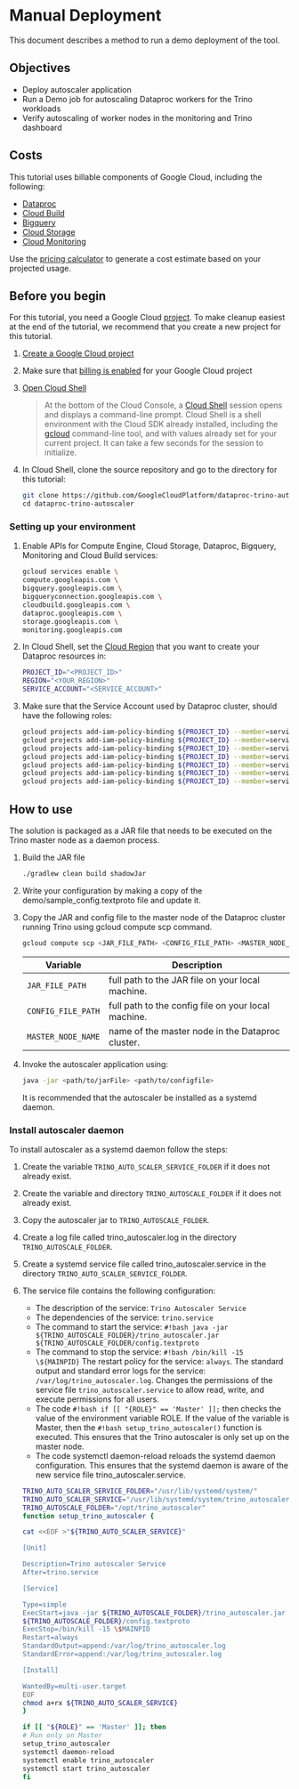 # Manual Deployment

This document describes a method to run a demo deployment of the tool.

## Objectives

- Deploy autoscaler application
- Run a Demo job for autoscaling Dataproc workers for the Trino workloads
- Verify autoscaling of worker nodes in the monitoring and Trino dashboard

## Costs

This tutorial uses billable components of Google Cloud, including the following:

- [Dataproc](https://cloud.google.com/dataproc/pricing)
- [Cloud Build](https://cloud.google.com/build/pricing)
- [Bigquery](https://cloud.google.com/bigquery/pricing)
- [Cloud Storage](https://cloud.google.com/storage/pricing)
- [Cloud Monitoring](https://cloud.google.com/stackdriver/pricing)

Use the [pricing calculator](https://cloud.google.com/products/calculator) to generate a cost estimate based on your projected usage.

## Before you begin

For this tutorial, you need a Google Cloud [project](https://cloud.google.com/resource-manager/docs/cloud-platform-resource-hierarchy#projects). To make cleanup easiest at the end of the tutorial, we recommend that you create a new project for this tutorial.

1. [Create a Google Cloud project](https://console.cloud.google.com/projectselector2/home/dashboard)
1. Make sure that [billing is enabled](https://support.google.com/cloud/answer/6293499#enable-billing) for your Google Cloud project
1. [Open Cloud Shell](https://console.cloud.google.com/?cloudshell=true)

    > At the bottom of the Cloud Console, a [Cloud Shell](https://cloud.google.com/shell/docs/features) session opens and displays a command-line prompt.
    Cloud Shell is a shell environment with the Cloud SDK already installed, including the [gcloud](https://cloud.google.com/sdk/gcloud/) command-line tool, and with values already set for your current project. It can take a few seconds for the session to initialize.

1. In Cloud Shell, clone the source repository and go to the directory for this tutorial:

    ```bash
    git clone https://github.com/GoogleCloudPlatform/dataproc-trino-autoscaler.git\
    cd dataproc-trino-autoscaler
    ```

### Setting up your environment

1. Enable APIs for Compute Engine, Cloud Storage, Dataproc, Bigquery, Monitoring and Cloud Build services:

    ```bash
    gcloud services enable \
    compute.googleapis.com \
    bigquery.googleapis.com \
    bigqueryconnection.googleapis.com \
    cloudbuild.googleapis.com \
    dataproc.googleapis.com \
    storage.googleapis.com \
    monitoring.googleapis.com
    ```

1. In Cloud Shell, set the [Cloud Region](https://cloud.google.com/compute/docs/regions-zones#available) that you want to create your Dataproc resources in:

    ```bash
    PROJECT_ID="<PROJECT_ID>"
    REGION="<YOUR_REGION>"
    SERVICE_ACCOUNT="<SERVICE_ACCOUNT>"
    ```

1. Make sure that the Service Account used by Dataproc cluster, should have the following roles:

    ```bash
    gcloud projects add-iam-policy-binding ${PROJECT_ID} --member=serviceAccount:${SERVICE_ACCOUNT} --role=roles/compute.admin && \
    gcloud projects add-iam-policy-binding ${PROJECT_ID} --member=serviceAccount:${SERVICE_ACCOUNT} --role=roles/bigquery.dataViewer && \
    gcloud projects add-iam-policy-binding ${PROJECT_ID} --member=serviceAccount:${SERVICE_ACCOUNT} --role=roles/bigquery.user && \
    gcloud projects add-iam-policy-binding ${PROJECT_ID} --member=serviceAccount:${SERVICE_ACCOUNT} --role=roles/dataproc.editor && \
    gcloud projects add-iam-policy-binding ${PROJECT_ID} --member=serviceAccount:${SERVICE_ACCOUNT} --role=roles/dataproc.worker && \
    gcloud projects add-iam-policy-binding ${PROJECT_ID} --member=serviceAccount:${SERVICE_ACCOUNT} --role=roles/monitoring.viewer && \
    gcloud projects add-iam-policy-binding ${PROJECT_ID} --member=serviceAccount:${SERVICE_ACCOUNT} --role=roles/storage.objectViewer
    ```

## How to use

The solution is packaged as a JAR file that needs to be executed on the Trino master node as a daemon process.

1. Build the JAR file

    ```bash
    ./gradlew clean build shadowJar
    ```

1. Write your configuration by making a copy of the demo/sample_config.textproto file and update it.

1. Copy the JAR and config file to the master node of the Dataproc cluster running Trino using gcloud compute scp command.

    ```bash
    gcloud compute scp <JAR_FILE_PATH> <CONFIG_FILE_PATH> <MASTER_NODE_NAME>:~/.
    ```

    | Variable | Description |
    |---|---|
    | `JAR_FILE_PATH` | full path to the JAR file on your local machine. |
    | `CONFIG_FILE_PATH` | full path to the config file on your local machine. |
    | `MASTER_NODE_NAME` | name of the master node in the Dataproc cluster. |

1. Invoke the autoscaler application using:

    ```bash
    java -jar <path/to/jarFile> <path/to/configfile>
    ```

    It is recommended that the autoscaler be installed as a systemd daemon.

### Install autoscaler daemon

To install autoscaler as a systemd daemon follow the steps:

1. Create the variable `TRINO_AUTO_SCALER_SERVICE_FOLDER` if it does not already exist.
1. Create the variable and directory `TRINO_AUTOSCALE_FOLDER` if it does not already exist.
1. Copy the autoscaler jar to `TRINO_AUTOSCALE_FOLDER`.
1. Create a log file called trino_autoscaler.log in the directory `TRINO_AUTOSCALE_FOLDER`.
1. Create a systemd service file called trino_autoscaler.service in the directory `TRINO_AUTO_SCALER_SERVICE_FOLDER`.
1. The service file contains the following configuration:
    - The description of the service: `Trino Autoscaler Service`
    - The dependencies of the service: `trino.service`
    - The command to start the service: `#!bash java -jar ${TRINO_AUTOSCALE_FOLDER}/trino_autoscaler.jar ${TRINO_AUTOSCALE_FOLDER/config.textproto`
    - The command to stop the service: `#!bash /bin/kill -15 \${MAINPID}` The restart policy for the service: `always`. The standard output and standard error logs for the service: `/var/log/trino_autoscaler.log`. Changes the permissions of the service file `trino_autoscaler.service` to allow read, write, and execute permissions for all users.
    - The code `#!bash if [[ "{ROLE}" == 'Master' ]];` then checks the value of the environment variable ROLE. If the value of the variable is Master, then the `#!bash setup_trino_autoscaler()` function is executed. This ensures that the Trino autoscaler is only set up on the master node.
    - The code systemctl daemon-reload reloads the systemd daemon configuration. This ensures that the systemd daemon is aware of the new service file trino_autoscaler.service.

    ```bash
    TRINO_AUTO_SCALER_SERVICE_FOLDER="/usr/lib/systemd/system/"
    TRINO_AUTO_SCALER_SERVICE="/usr/lib/systemd/system/trino_autoscaler.service"
    TRINO_AUTOSCALE_FOLDER="/opt/trino_autoscaler"
    function setup_trino_autoscaler {

    cat <<EOF >"${TRINO_AUTO_SCALER_SERVICE}"

    [Unit]

    Description=Trino autoscaler Service
    After=trino.service

    [Service]

    Type=simple
    ExecStart=java -jar ${TRINO_AUTOSCALE_FOLDER}/trino_autoscaler.jar
    ${TRINO_AUTOSCALE_FOLDER}/config.textproto
    ExecStop=/bin/kill -15 \$MAINPID
    Restart=always
    StandardOutput=append:/var/log/trino_autoscaler.log
    StandardError=append:/var/log/trino_autoscaler.log

    [Install]

    WantedBy=multi-user.target
    EOF
    chmod a+rx ${TRINO_AUTO_SCALER_SERVICE}
    }

    if [[ "${ROLE}" == 'Master' ]]; then
    # Run only on Master
    setup_trino_autoscaler
    systemctl daemon-reload
    systemctl enable trino_autoscaler
    systemctl start trino_autoscaler
    fi
    ```
